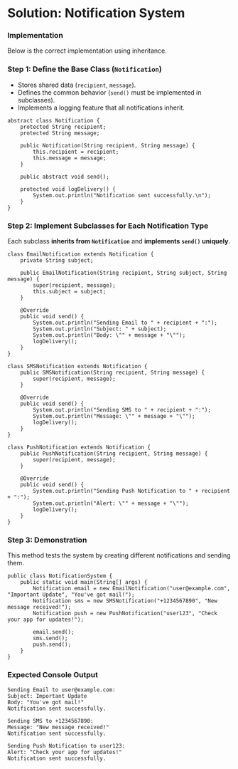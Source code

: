 # Solution: Notification System  

### **Implementation**  
Below is the correct implementation using inheritance.  

### **Step 1: Define the Base Class (`Notification`)**  
- Stores shared data (`recipient`, `message`).  
- Defines the common behavior (`send()` must be implemented in subclasses).  
- Implements a logging feature that all notifications inherit.
  
```
abstract class Notification {
    protected String recipient;
    protected String message;

    public Notification(String recipient, String message) {
        this.recipient = recipient;
        this.message = message;
    }

    public abstract void send();

    protected void logDelivery() {
        System.out.println("Notification sent successfully.\n");
    }
}
```


### **Step 2: Implement Subclasses for Each Notification Type**  
Each subclass **inherits from `Notification`** and **implements `send()` uniquely**.  

```
class EmailNotification extends Notification {
    private String subject;

    public EmailNotification(String recipient, String subject, String message) {
        super(recipient, message);
        this.subject = subject;
    }

    @Override
    public void send() {
        System.out.println("Sending Email to " + recipient + ":");
        System.out.println("Subject: " + subject);
        System.out.println("Body: \"" + message + "\"");
        logDelivery();
    }
}

class SMSNotification extends Notification {
    public SMSNotification(String recipient, String message) {
        super(recipient, message);
    }

    @Override
    public void send() {
        System.out.println("Sending SMS to " + recipient + ":");
        System.out.println("Message: \"" + message + "\"");
        logDelivery();
    }
}

class PushNotification extends Notification {
    public PushNotification(String recipient, String message) {
        super(recipient, message);
    }

    @Override
    public void send() {
        System.out.println("Sending Push Notification to " + recipient + ":");
        System.out.println("Alert: \"" + message + "\"");
        logDelivery();
    }
}
```

### **Step 3: Demonstration**
This method tests the system by creating different notifications and sending them.  

```
public class NotificationSystem {
    public static void main(String[] args) {
        Notification email = new EmailNotification("user@example.com", "Important Update", "You've got mail!");
        Notification sms = new SMSNotification("+1234567890", "New message received!");
        Notification push = new PushNotification("user123", "Check your app for updates!");

        email.send();
        sms.send();
        push.send();
    }
}
```

### **Expected Console Output**
```
Sending Email to user@example.com:  
Subject: Important Update  
Body: "You've got mail!"  
Notification sent successfully.

Sending SMS to +1234567890:  
Message: "New message received!"  
Notification sent successfully.

Sending Push Notification to user123:  
Alert: "Check your app for updates!"  
Notification sent successfully.
```
